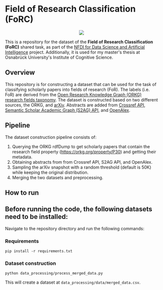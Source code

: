 # Field of Research Classification (FoRC)
<p align="center">
  <img src="https://github.com/ryabhmd/nfdi4ds-forc/assets/77779090/c9a3abec-0742-4c39-86da-5df76ce253a5" />

</p>

This is a repository for the dataset of the **Field of Research Classification (FoRC)** shared task, as part of the [NFDI for Data Science and Artificial Intelligence](https://www.nfdi4datascience.de/) project. Additionally, it is used for my master's thesis at Osnabrück University's Institute of Cognitive Science. 

## Overview

This repository is for constructing a dataset that can be used for the task of classifying scholarly papers into fields of research (FoR). The labels (i.e. FoR) are derived from the [Open Research Knowledge Graph (ORKG) research fields taxonomy](https://orkg.org/fields). The dataset is constructed based on two different sources, the ORKG, and [arXiv](https://www.kaggle.com/datasets/Cornell-University/arxiv?resource=download). Abstracts are added from [Crossref API](https://www.crossref.org/), [Semantic Scholar Academic Graph (S2AG) API](https://www.semanticscholar.org/product/api), and [OpenAlex](https://openalex.org/). 

## Pipeline

The dataset construction pipeline consists of:
1. Querying the ORKG rdfDump to get scholarly papers that contain the research field property (https://orkg.org/property/P30) and getting their metadata.
2. Obtaining abstracts from from Crossref API, S2AG API, and OpenAlex.
3. Sampling the arXiv snapshot with a random threshold (default is 50K) while keeping the original distribution.
4. Merging the two datasets and preprocessing.

## How to run

Before running the code, the following datasets need to be installed:
- 
Navigate to the repository directory and run the following commands:

### Requirements

```commandline
pip install -r requirements.txt
```

### Dataset construction

```commandline
python data_processing/process_merged_data.py
```


This will create a dataset at ```data_processing/data/merged_data.csv```. 
